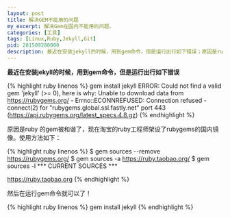 ```yaml
---
layout: post
title: 解决GEM不能用的问题
my_excerpt: 解决Gem在国内不能用的问题。
categories: [工具]
tags: [Linux,Ruby,Jekyll,Git]
pid: 201509280000
description: 最近在安装jekyll的时候，用到gem命令，但是运行出行如下错误；原因是ruby 的gem被和谐了，现在淘宝的ruby工程师架设了rubygems的国内镜像
---
```


**最近在安装jekyll的时候，用到gem命令，但是运行出行如下错误**

{% highlight ruby linenos %}
gem install jekyll
ERROR:  Could not find a valid gem 'jekyll' (>= 0), here is why:
        Unable to download data from https://rubygems.org/
         - Errno::ECONNREFUSED: Connection refused
         - connect(2) for "rubygems.global.ssl.fastly.net" port 443 
         (https://api.rubygems.org/latest_specs.4.8.gz)
{% endhighlight %}

原因是ruby 的gem被和谐了，现在淘宝的ruby工程师架设了rubygems的国内镜像。使用方法如下：

{% highlight ruby linenos %}
$ gem sources --remove https://rubygems.org/
$ gem sources -a https://ruby.taobao.org/
$ gem sources -l
*** CURRENT SOURCES ***

https://ruby.taobao.org
{% endhighlight %}

然后在运行gem命令就可以了！

{% highlight ruby linenos %}
gem install jekyll
{% endhighlight %}